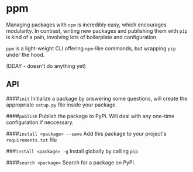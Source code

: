 # ppm

Managing packages with `npm` is incredibly easy, which encourages modularity. In contrast, writing new packages and publishing them with `pip` is kind of a pain, involving lots of boilerplate and configuration.

`ppm` is a light-weight CLI offering `npm`-like commands, but wrapping `pip` under the hood.

(DDAY - doesn't do anything yet)

## API

####`init`
Initialize a package by answering some questions, will create the appropriate `setup.py` file inside your package.

####`publish`
Publish the package to PyPi. Will deal with any one-time configuration if neccessary.

####`install <package> --save`
Add this package to your project's `requirements.txt` file

###`install <package> -g`
Install globally by calling `pip`

####`search <package>`
Search for a package on PyPi.
